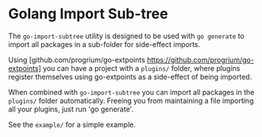 Golang Import Sub-tree
======================

The `go-import-subtree` utility is designed to be used with `go generate` to
import all packages in a sub-folder for side-effect imports.

Using [github.com/progrium/go-extpoints https://github.com/progrium/go-extpoints]
you can have a project with a `plugins/` folder, where plugins register
themselves using go-extpoints as a side-effect of being imported.

When combined with `go-import-subtree` you can import all packages in the
`plugins/` folder automatically. Freeing you from maintaining a file importing
all your plugins, just run 'go generate'.

See the `example/` for a simple example.
